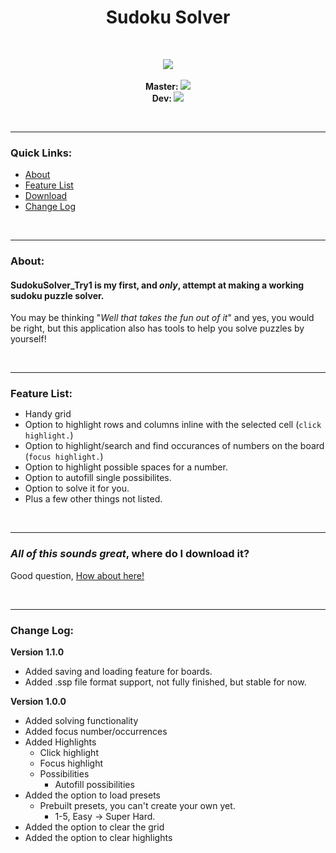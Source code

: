 <h1 align="center">Sudoku Solver</h1><br>
<p align="center">
  <a>
    <img src="https://github.com/thejonathanr/SudokuSolver/blob/master/SudokuSolverScreenView.PNG", align="center">
  </a>
  <br>
  <br><b>Master: </b><img src="https://travis-ci.org/thejonathanr/SudokuSolver.svg?branch=master">
  <br><b>Dev: </b><img src="https://travis-ci.org/thejonathanr/SudokuSolver.svg?branch=Dev">
</p><br>

---

### Quick Links:
- [About](#about)
- [Feature List](#features)
- [Download](https://github.com/thejonathanr/SudokuSolver/releases/latest)
- [Change Log](#log)

<br>

---

### About:
#### SudokuSolver_Try1 is my first, and *only*, attempt at making a working sudoku puzzle solver.

You may be thinking "*Well that takes the fun out of it*" and yes, you would be right, but this application also has tools to help you solve puzzles by yourself!

<br>

---

<a id="features"></a>
<h3 style="margin-bottom: 0px">Feature List:</h3>

- Handy grid
- Option to highlight rows and columns inline with the selected cell (`click highlight.`)
- Option to highlight/search and find occurances of numbers on the board (`focus highlight.`)
- Option to highlight possible spaces for a number.
- Option to autofill single possibilites.
- Option to solve it for you.
- Plus a few other things not listed.

<br>

---

<a id="download"></a>

### *All of this sounds great*, where do I **download** it?
Good question, [How about here!](https://github.com/thejonathanr/SudokuSolver/releases/latest)

<br>

---

<a id="log"></a>

### Change Log:
**Version 1.1.0**
- Added saving and loading feature for boards.
- Added .ssp file format support, not fully finished, but stable for now.

**Version 1.0.0**
- Added solving functionality
- Added focus number/occurrences
- Added Highlights
  - Click highlight
  - Focus highlight
  - Possibilities
    - Autofill possibilities
- Added the option to load presets
  - Prebuilt presets, you can't create your own yet.
    - 1-5, Easy -> Super Hard.
- Added the option to clear the grid
- Added the option to clear highlights
